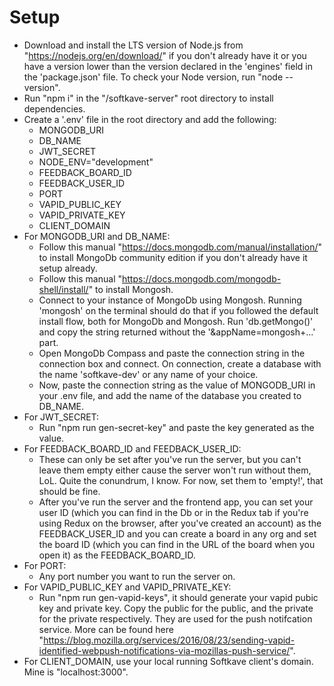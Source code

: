 # Setup

- Download and install the LTS version of Node.js from "https://nodejs.org/en/download/" if you don't already have it or you have a version lower than the version declared in the 'engines' field in the 'package.json' file. To check your Node version, run "node --version".
- Run "npm i" in the "/softkave-server" root directory to install dependencies.
- Create a '.env' file in the root directory and add the following:
  - MONGODB_URI
  - DB_NAME
  - JWT_SECRET
  - NODE_ENV="development"
  - FEEDBACK_BOARD_ID
  - FEEDBACK_USER_ID
  - PORT
  - VAPID_PUBLIC_KEY
  - VAPID_PRIVATE_KEY
  - CLIENT_DOMAIN
- For MONGODB_URI and DB_NAME:
  - Follow this manual "https://docs.mongodb.com/manual/installation/" to install MongoDb community edition if you don't already have it setup already.
  - Follow this manual "https://docs.mongodb.com/mongodb-shell/install/" to install Mongosh.
  - Connect to your instance of MongoDb using Mongosh. Running 'mongosh' on the terminal should do that if you followed the default install flow, both for MongoDb and Mongosh. Run 'db.getMongo()' and copy the string returned without the '&appName=mongosh+...' part.
  - Open MongoDb Compass and paste the connection string in the connection box and connect. On connection, create a database with the name 'softkave-dev' or any name of your choice.
  - Now, paste the connection string as the value of MONGODB_URI in your .env file, and add the name of the database you created to DB_NAME.
- For JWT_SECRET:
  - Run "npm run gen-secret-key" and paste the key generated as the value.
- For FEEDBACK_BOARD_ID and FEEDBACK_USER_ID:
  - These can only be set after you've run the server, but you can't leave them empty either cause the server won't run without them, LoL. Quite the conundrum, I know. For now, set them to 'empty!', that should be fine.
  - After you've run the server and the frontend app, you can set your user ID (which you can find in the Db or in the Redux tab if you're using Redux on the browser, after you've created an account) as the FEEDBACK_USER_ID and you can create a board in any org and set the board ID (which you can find in the URL of the board when you open it) as the FEEDBACK_BOARD_ID.
- For PORT:
  - Any port number you want to run the server on.
- For VAPID_PUBLIC_KEY and VAPID_PRIVATE_KEY:
  - Run "npm run gen-vapid-keys", it should generate your vapid pubic key and private key. Copy the public for the public, and the private for the private respectively. They are used for the push notifcation service. More can be found here "https://blog.mozilla.org/services/2016/08/23/sending-vapid-identified-webpush-notifications-via-mozillas-push-service/".
- For CLIENT_DOMAIN, use your local running Softkave client's domain. Mine is "localhost:3000".
